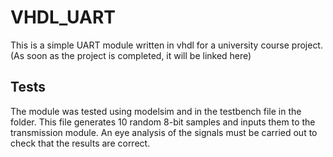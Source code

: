 
# VHDL_UART

This is a simple UART module written in vhdl for a university course project.
(As soon as the project is completed, it will be linked here)


## Tests

The module was tested using modelsim and in the testbench file in the folder. This file generates 10 random 8-bit samples and inputs them to the transmission module. An eye analysis of the signals must be carried out to check that the results are correct.

